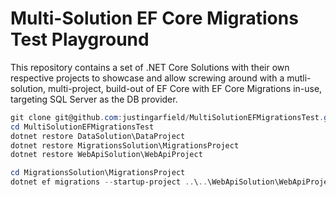 # Multi-Solution EF Core Migrations Test Playground

This repository contains a set of .NET Core Solutions with their own respective projects to showcase and allow screwing around with a mutli-solution, multi-project, build-out of EF Core with EF Core Migrations in-use, targeting SQL Server as the DB provider.

```PowerShell
git clone git@github.com:justingarfield/MultiSolutionEFMigrationsTest.git
cd MultiSolutionEFMigrationsTest
dotnet restore DataSolution\DataProject
dotnet restore MigrationsSolution\MigrationsProject
dotnet restore WebApiSolution\WebApiProject
```

```PowerShell
cd MigrationsSolution\MigrationsProject
dotnet ef migrations --startup-project ..\..\WebApiSolution\WebApiProject\WebApiProject.csproj add IntialMigration
```
